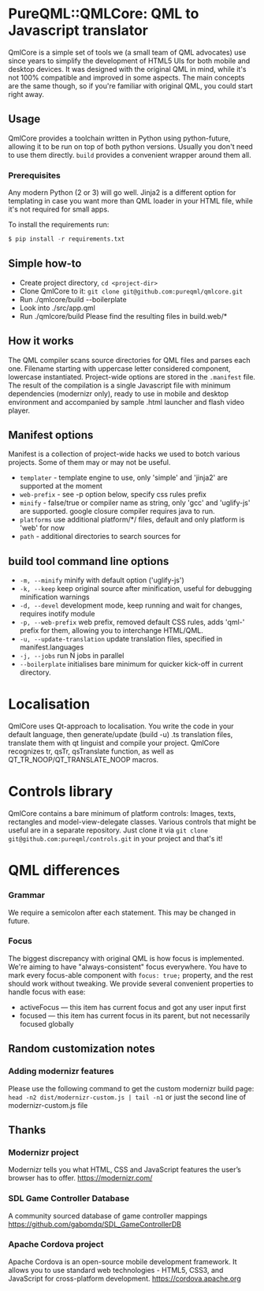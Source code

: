 # PureQML::QMLCore: QML to Javascript translator
QmlCore is a simple set of tools we (a small team of QML advocates) use since years to simplify the development of HTML5 UIs for both mobile and desktop devices.
It was designed with the original QML in mind, while it's not 100% compatible and improved in some aspects.
The main concepts are the same though, so if you're familiar with original QML, you could start right away.

## Usage
QmlCore provides a toolchain written in Python using python-future, allowing it to be run on top of both python versions.
Usually you don't need to use them directly. ```build``` provides a convenient wrapper around them all.

### Prerequisites
Any modern Python (2 or 3) will go well. Jinja2 is a different option for templating in case you want more than QML loader in your HTML file, while it's not required for small apps.

To install the requirements run:
```python
$ pip install -r requirements.txt
```

## Simple how-to
* Create project directory, ```cd <project-dir>```
* Clone QmlCore to it: ```git clone git@github.com:pureqml/qmlcore.git```
* Run ./qmlcore/build --boilerplate
* Look into ./src/app.qml
* Run ./qmlcore/build
Please find the resulting files in build.web/*

## How it works
The QML compiler scans source directories for QML files and parses each one. Filename starting with uppercase letter considered component, lowercase instantiated. Project-wide options are stored in the ```.manifest``` file. The result of the compilation is a single Javascript file with minimum dependencies (modernizr only), ready to use in mobile and desktop environment and accompanied by sample .html launcher and flash video player.

## Manifest options
Manifest is a collection of project-wide hacks we used to botch various projects. Some of them may or may not be useful.
* ```templater``` - template engine to use, only 'simple' and 'jinja2' are supported at the moment
* ```web-prefix``` - see -p option below, specify css rules prefix
* ```minify``` - false/true or compiler name as string, only 'gcc' and 'uglify-js' are supported. google closure compiler requires java to run.
* ```platforms``` use additional platform/*/ files, default and only platform is 'web' for now
* ```path``` - additional directories to search sources for

## build tool command line options
* ```-m, --minify``` minify with default option ('uglify-js')
* ```-k, --keep``` keep original source after minification, useful for debugging minification warnings
* ```-d, --devel``` development mode, keep running and wait for changes, requires inotify module
* ```-p, --web-prefix``` web prefix, removed default CSS rules, adds 'qml-' prefix for them, allowing you to interchange HTML/QML.
* ```-u, --update-translation``` update translation files, specified in manifest.languages
* ```-j, --jobs``` run N jobs in parallel
* ```--boilerplate``` initialises bare minimum for quicker kick-off in current directory.

# Localisation
QmlCore uses Qt-approach to localisation. You write the code in your default language, then generate/update (build -u) .ts translation files, translate them with qt linguist and compile your project. QmlCore recognizes tr, qsTr, qsTranslate function, as well as QT_TR_NOOP/QT_TRANSLATE_NOOP macros.

# Controls library
QmlCore contains a bare minimum of platform controls: Images, texts, rectangles and model-view-delegate classes. Various controls that might be useful are in a separate repository.
Just clone it via ```git clone git@github.com:pureqml/controls.git``` in your project and that's it!

# QML differences
### Grammar
We require a semicolon after each statement. This may be changed in future.

### Focus
The biggest discrepancy with original QML is how focus is implemented. We're aiming to have "always-consistent" focus everywhere.
You have to mark every focus-able component with ```focus: true;``` property, and the rest should work without tweaking.
We provide several convenient properties to handle focus with ease:
- activeFocus — this item has current focus and got any user input first
- focused — this item has current focus in its parent, but not necessarily focused globally

## Random customization notes
### Adding modernizr features
Please use the following command to get the custom modernizr build page:
```head -n2 dist/modernizr-custom.js | tail -n1```
or just the second line of modernizr-custom.js file

## Thanks

### Modernizr project
Modernizr tells you what HTML, CSS and JavaScript features the user’s browser has to offer.
https://modernizr.com/

### SDL Game Controller Database
A community sourced database of game controller mappings
https://github.com/gabomdq/SDL_GameControllerDB

### Apache Cordova project
Apache Cordova is an open-source mobile development framework. It allows you to use standard web technologies - HTML5, CSS3, and JavaScript for cross-platform development.
https://cordova.apache.org
